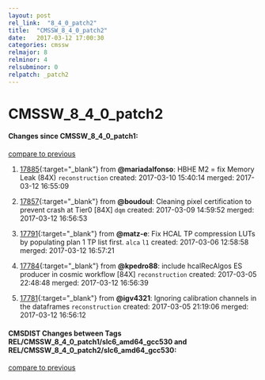 ```yaml
---
layout: post
rel_link:  "8_4_0_patch2"
title:  "CMSSW_8_4_0_patch2"
date:   2017-03-12 17:00:30
categories: cmssw
relmajor: 8
relminor: 4
relsubminor: 0
relpatch: _patch2
---
```


# CMSSW_8_4_0_patch2
#### Changes since CMSSW_8_4_0_patch1:
[compare to previous](https://github.com/cms-sw/cmssw/compare/CMSSW_8_4_0_patch1...CMSSW_8_4_0_patch2)



1. [17885](http://github.com/cms-sw/cmssw/pull/17885){:target="_blank"}  from **@mariadalfonso**: HBHE M2 = fix Memory Leak (84X) `reconstruction`  created: 2017-03-10 15:40:14 merged: 2017-03-12 16:55:09

2. [17857](http://github.com/cms-sw/cmssw/pull/17857){:target="_blank"}  from **@boudoul**: Cleaning pixel certification to prevent crash at Tier0 [84X] `dqm`  created: 2017-03-09 14:59:52 merged: 2017-03-12 16:56:53

3. [17791](http://github.com/cms-sw/cmssw/pull/17791){:target="_blank"}  from **@matz-e**: Fix HCAL TP compression LUTs by populating plan 1 TP list first. `alca`  `l1`  created: 2017-03-06 12:58:58 merged: 2017-03-12 16:57:21

4. [17784](http://github.com/cms-sw/cmssw/pull/17784){:target="_blank"}  from **@kpedro88**: include hcalRecAlgos ES producer in cosmic workflow [84X] `reconstruction`  created: 2017-03-05 22:48:48 merged: 2017-03-12 16:56:39

5. [17781](http://github.com/cms-sw/cmssw/pull/17781){:target="_blank"}  from **@igv4321**: Ignoring calibration channels in the dataframes `reconstruction`  created: 2017-03-05 21:19:06 merged: 2017-03-12 16:56:12

#### CMSDIST Changes between Tags REL/CMSSW_8_4_0_patch1/slc6_amd64_gcc530 and REL/CMSSW_8_4_0_patch2/slc6_amd64_gcc530:
[compare to previous](https://github.com/cms-sw/cmsdist/compare/REL/CMSSW_8_4_0_patch1/slc6_amd64_gcc530...REL/CMSSW_8_4_0_patch2/slc6_amd64_gcc530)


